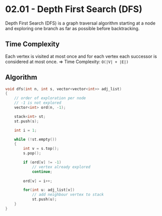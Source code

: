 # 02.01 - Depth First Search (DFS)
Depth First Search (DFS) is a graph traversal algorithm starting at a node and exploring one branch as far as possible before backtracking.

## Time Complexity
Each vertex is visited at most once and for each vertex each successor is considered at most once. => Time Complexity: `O(|V| + |E|)`

## Algorithm
```c++
void dfs(int n, int s, vector<vector<int>> adj_list)
{
    // order of exploration per node
    // -1 is not explored
    vector<int> ord(n, -1);

    stack<int> st;
    st.push(s);

    int i = 1;

    while (!st.empty())
    {
        int v = s.top();
        s.pop();

        if (ord[v] != -1)
            // vertex already explored
            continue;
        
        ord[v] = i++;

        for(int u: adj_list[v]) 
            // add neighbour vertex to stack
            st.push(u);
    }
}
```